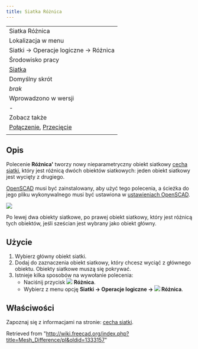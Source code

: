 ```yaml
---
title: Siatka Różnica
---
```

|  |
| --- |
| Siatka Różnica |
| Lokalizacja w menu |
| Siatki → Operacje logiczne → Różnica |
| Środowisko pracy |
| [Siatka](/Mesh_Workbench/pl "Mesh Workbench/pl") |
| Domyślny skrót |
| *brak* |
| Wprowadzono w wersji |
| - |
| Zobacz także |
| [Połączenie](/Mesh_Union/pl "Mesh Union/pl"), [Przecięcie](/Mesh_Intersection/pl "Mesh Intersection/pl") |
|  |

## Opis

Polecenie **Różnica'** tworzy nowy nieparametryczny obiekt siatkowy [cecha siatki](/Mesh_Feature/pl "Mesh Feature/pl"), który jest różnicą dwóch obiektów siatkowych: jeden obiekt siatkowy jest wycięty z drugiego.

[OpenSCAD](http://www.openscad.org/) musi być zainstalowany, aby użyć tego polecenia, a ścieżka do jego pliku wykonywalnego musi być ustawiona w [ustawieniach OpenSCAD](/OpenSCAD_Preferences/pl "OpenSCAD Preferences/pl").

![](/images/Mesh_Difference_example.png)

Po lewej dwa obiekty siatkowe, po prawej obiekt siatkowy, który jest różnicą tych obiektów, jeśli sześcian jest wybrany jako obiekt główny.

## Użycie

1. Wybierz główny obiekt siatki.
2. Dodaj do zaznaczenia obiekt siatkowy, który chcesz wyciąć z głównego obiektu. Obiekty siatkowe muszą się pokrywać.
3. Istnieje kilka sposobów na wywołanie polecenia:
   * Naciśnij przycisk ![](/images/Mesh_Difference.svg) **Różnica**.
   * Wybierz z menu opcję **Siatki → Operacje logiczne → ![](/images/Mesh_Difference.svg) Różnica**.

## Właściwości

Zapoznaj się z informacjami na stronie: [cecha siatki](/Mesh_Feature/pl "Mesh Feature/pl").

Retrieved from "<http://wiki.freecad.org/index.php?title=Mesh_Difference/pl&oldid=1333157>"
